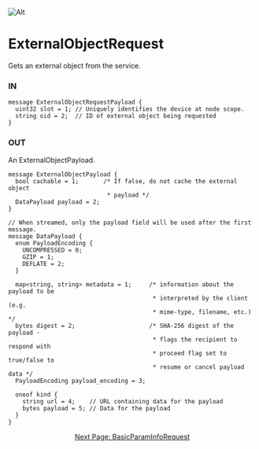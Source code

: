 ![Alt](../images/Catena%20Logo_PMS2191%20&%20White.png)

# ExternalObjectRequest
Gets an external object from the service.

### IN
```
message ExternalObjectRequestPayload {
  uint32 slot = 1; // Uniquely identifies the device at node scope.
  string oid = 2;  // ID of external object being requested
}
```

### OUT
An ExternalObjectPayload.
```
message ExternalObjectPayload {
  bool cachable = 1;       /* If false, do not cache the external object
                            * payload */
  DataPayload payload = 2; 
}

// When streamed, only the payload field will be used after the first message.
message DataPayload {
  enum PayloadEncoding {
    UNCOMPRESSED = 0;
    GZIP = 1;
    DEFLATE = 2;
  }

  map<string, string> metadata = 1;     /* information about the payload to be
                                         * interpreted by the client (e.g.
                                         * mime-type, filename, etc.) */
  bytes digest = 2;                     /* SHA-256 digest of the payload -
                                         * flags the recipient to respond with
                                         * proceed flag set to true/false to
                                         * resume or cancel payload data */
  PayloadEncoding payload_encoding = 3;

  oneof kind {
  	string url = 4;    // URL containing data for the payload
  	bytes payload = 5; // Data for the payload
  }
}
```

<div style="text-align: center">

[Next Page: BasicParamInfoRequest](gRPCDocs/BasicParamInfoRequest.html)

</div>